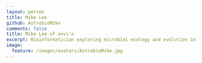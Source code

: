 ```yaml
---
layout: person
title: Mike Lee
github: AstrobioMike
comments: false
title: Mike Lee of anvi'o
excerpt: Bioinformatician exploring microbial ecology and evolution in a wide range of environments.
image:
  feature: /images/avatars/AstrobioMike.jpg
---
```

